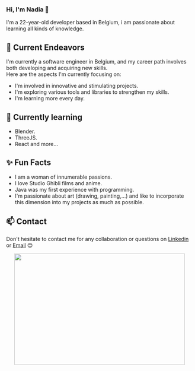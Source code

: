 ### Hi, I'm Nadia :cherry_blossom:

I'm a 22-year-old developer based in Belgium, i am passionate about learning all kinds of knowledge.


## 🔭 Current Endeavors

I'm currently a software engineer in Belgium, and my career path involves both developing and acquiring new skills.   
Here are the aspects I'm currently focusing on:

* I'm involved in innovative and stimulating projects.
* I'm exploring various tools and libraries to strengthen my skills.
* I'm learning more every day.

## 🌱 Currently learning 
* Blender.
* ThreeJS.
* React and more...


## ✨ Fun Facts
* I am a woman of innumerable passions.
* I love Studio Ghibli films and anime.
* Java was my first experience with programming.
* I'm passionate about art (drawing, painting,...) and like to incorporate this dimension into my projects as much as possible.
  
## 📫 Contact

Don't hesitate to contact me for any collaboration or questions on [Linkedin](https://www.linkedin.com/in/nadia-arhbal-908650253/) or [Email](àfaire) 😊

<p align="center">
  <img width="460" height="300" src="https://github.com/NadiaArhbal/NadiaArhbal/assets/99414756/847b0c3f-0928-4d85-96ca-03472d98ab51">
